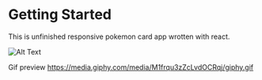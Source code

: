# Getting Started 

This is unfinished responsive pokemon card app wrotten with react.

![Alt Text](https://media.giphy.com/media/M1frqu3zZcLvdOCRqj/giphy.gif)

Gif preview https://media.giphy.com/media/M1frqu3zZcLvdOCRqj/giphy.gif
